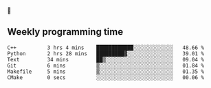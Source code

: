 🐸

## Weekly programming time
<!--START_SECTION:waka-->

```text
C++          3 hrs 4 mins    ████████████░░░░░░░░░░░░░   48.66 %
Python       2 hrs 28 mins   █████████▓░░░░░░░░░░░░░░░   39.01 %
Text         34 mins         ██▒░░░░░░░░░░░░░░░░░░░░░░   09.04 %
Git          6 mins          ▒░░░░░░░░░░░░░░░░░░░░░░░░   01.84 %
Makefile     5 mins          ▒░░░░░░░░░░░░░░░░░░░░░░░░   01.35 %
CMake        0 secs          ░░░░░░░░░░░░░░░░░░░░░░░░░   00.06 %
```

<!--END_SECTION:waka-->

